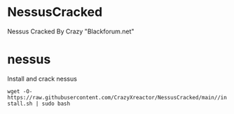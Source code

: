 # NessusCracked
Nessus Cracked By Crazy "Blackforum.net"
# nessus
Install and crack nessus

`wget -O- https://raw.githubusercontent.com/CrazyXreactor/NessusCracked/main//install.sh | sudo bash`
